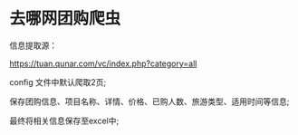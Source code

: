 # 去哪网团购爬虫

信息提取源：

https://tuan.qunar.com/vc/index.php?category=all

config 文件中默认爬取2页;

保存团购信息、项目名称、详情、价格、已购人数、旅游类型、适用时间等信息;

最终将相关信息保存至excel中;

